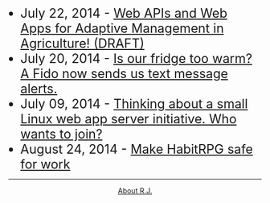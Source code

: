 

- July 22, 2014 - [Web APIs and Web Apps for Adaptive Management in Agriculture! (DRAFT)](web-apis-and-web-apps-for-adaptive-management-in-agriculture/README.md)
- July 20, 2014 - [Is our fridge too warm? A Fido now sends us text message alerts.](#!is-our-fridge-too-warm/README.md)
- July 09, 2014 - [Thinking about a small Linux web app server initiative. Who wants to join?](#!thinking-about-a-small-linux-web-app-server-initiative/README.md)
- August 24, 2014 - [Make HabitRPG safe for work](#!make-habitrpg-safe-for-work.md)
    
<div style="text-align:center; width: 100%; ">
<hr style="position: relative; margin-top: 1em;">
<a href='#!about/README.md'>About R.J.</a>
</div>

<style> 
li {font-size: 1.8em;}
</style>
